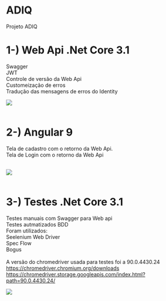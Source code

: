# ADIQ
Projeto ADIQ
<br>
# 1-) Web Api .Net Core 3.1<br>
Swagger<br>
JWT<br>
Controle de versão da Web Api<br>
Customeização de erros<br>
Tradução das mensagens de erros do Identity<br>

<img src="https://github.com/geraldsimon/ADIQ/blob/master/assets/WebApi.png?raw=true"><br><br>

# 2-) Angular 9<br>

Tela de cadastro com o retorno da Web Api.<br>
Tela de Login com o retorno da Web Api<br><br>

<img src="https://github.com/geraldsimon/ADIQ/blob/master/assets/angular.png?raw=true"><br><br>
 
# 3-) Testes .Net Core 3.1<br>

Testes manuais com Swagger para Web api<br>
Testes autmatizados BDD<br>
Foram utilizados:<br>
Seelenium Web Driver<br>
Spec Flow<br>
Bogus<br><br>
A versão do chromedriver usada para testes foi a 90.0.4430.24<br>
https://chromedriver.chromium.org/downloads<br>
https://chromedriver.storage.googleapis.com/index.html?path=90.0.4430.24/

<img src="https://github.com/geraldsimon/ADIQ/blob/master/assets/testes.png?raw=true">



